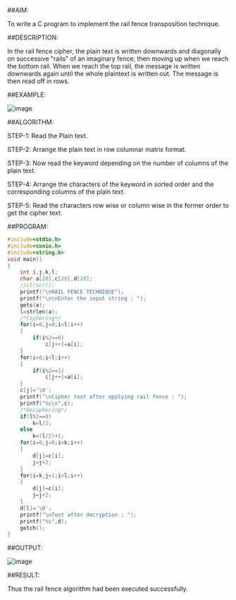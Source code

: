 ##AIM:

To write a C program to implement the rail fence transposition technique.

##DESCRIPTION:

In the rail fence cipher, the plain text is written downwards and diagonally on successive "rails" of an imaginary fence, then moving up when we reach the bottom rail. When we reach the top rail, the message is written downwards again until the whole plaintext is written out. The message is then read off in rows.

##EXAMPLE:

![image](https://github.com/kannan0071/lab-exercises/assets/119641638/3ea84eab-382f-4dcd-b2f4-917039afeb91)

##ALGORITHM:

STEP-1: Read the Plain text.

STEP-2: Arrange the plain text in row columnar matrix format.

STEP-3: Now read the keyword depending on the number of columns of the plain text.

STEP-4: Arrange the characters of the keyword in sorted order and the corresponding columns of the plain text.

STEP-5: Read the characters row wise or column wise in the former order to get the cipher text.

##PROGRAM:
```c
#include<stdio.h>
#include<conio.h>
#include<string.h>
void main()
{
    int i,j,k,l;
    char a[20],c[20],d[20];
    //clrscr();
    printf("\nRAIL FENCE TECHNIQUE");
    printf("\n\nEnter the input string : ");
    gets(a);
    l=strlen(a);
    /*Ciphering*/
    for(i=0,j=0;i<l;i++)
    {
        if(i%2==0)
            c[j++]=a[i];
    }
    for(i=0;i<l;i++)
    {
        if(i%2==1)
            c[j++]=a[i];
    }
    c[j]='\0';
    printf("\nCipher text after applying rail fence : ");
    printf("%s\n",c);
    /*Deciphering*/
    if(l%2==0)
        k=l/2;
    else
        k=(l/2)+1;
    for(i=0,j=0;i<k;i++)
    {
        d[j]=c[i];
        j=j+2;
    }
    for(i=k,j=1;i<l;i++)
    {
        d[j]=c[i];
        j=j+2;
    }
    d[l]='\0';
    printf("\nText after decryption : ");
    printf("%s",d);
    getch();
}
```
##OUTPUT:

![image](https://github.com/kannan0071/lab-exercises/assets/119641638/03897201-7c8a-47e4-b5c8-f1efed660b66)

##RESULT:

Thus the rail fence algorithm had been executed successfully.

